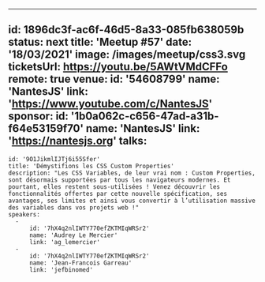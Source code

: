 ---
id: 1896dc3f-ac6f-46d5-8a33-085fb638059b
status: next
title: 'Meetup #57'
date: '18/03/2021'
image: /images/meetup/css3.svg
ticketsUrl: https://youtu.be/5AWtVMdCFFo
remote: true
venue:
  id: '54608799'
  name: 'NantesJS'
  link: 'https://www.youtube.com/c/NantesJS'
sponsor:
    id: '1b0a062c-c656-47ad-a31b-f64e53159f70'
    name: 'NantesJS'
    link: 'https://nantesjs.org'
talks:
  -
    id: '9O1JikmlIJTj6i55Sfer'
    title: 'Démystifions les CSS Custom Properties'
    description: "Les CSS Variables, de leur vrai nom : Custom Properties, sont désormais supportées par tous les navigateurs modernes. Et pourtant, elles restent sous-utilisées ! Venez découvrir les fonctionnalités offertes par cette nouvelle spécification, ses avantages, ses limites et ainsi vous convertir à l’utilisation massive des variables dans vos projets web !"
    speakers:
      -
          id: '7hX4q2nlIWTY770efZKTMIqWRSr2'
          name: 'Audrey Le Mercier'
          link: 'ag_lemercier'
      -
          id: '7hX4q2nlIWTY770efZKTMIqWRSr2'
          name: 'Jean-Francois Garreau'
          link: 'jefbinomed'
